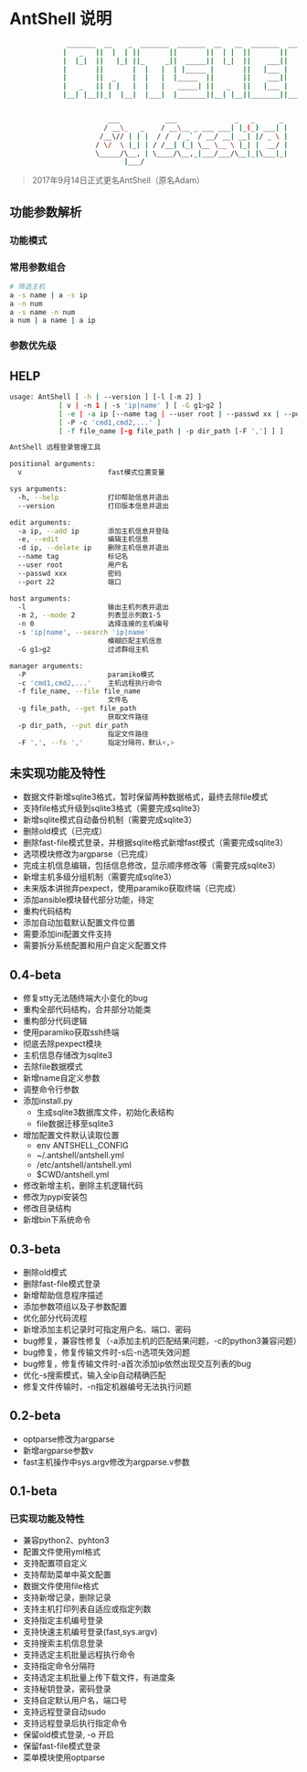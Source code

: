# AntShell 说明

``` bash
              _______  __    _  _______  _______  __   __  _______  ___      ___
             |   _   ||  |  | ||       ||       ||  | |  ||       ||   |    |   |
             |  |_|  ||   |_| ||_     _||  _____||  |_|  ||    ___||   |    |   |
             |       ||       |  |   |  | |_____ |       ||   |___ |   |    |   |
             |       ||  _    |  |   |  |_____  ||       ||    ___||   |___ |   |___
             |   _   || | |   |  |   |   _____| ||   _   ||   |___ |       ||       |
             |__| |__||_|  |__|  |___|  |_______||__| |__||_______||_______||_______|


                        ___           ___              _   _      _
                       / __\_   _    / __\__ _ ___ ___| |_(_) ___| |
                      /__\// | | |  / /  / _` / __/ __| __| |/ _ \ |
                     / \/  \ |_| | / /__| (_| \__ \__ \ |_| |  __/ |
                     \_____/\__, | \____/\__,_|___/___/\__|_|\___|_|
                            |___/
```

> 2017年9月14日正式更名AntShell（原名Adam）

## 功能参数解析
### 功能模式

### 常用参数组合

``` bash
# 筛选主机
a -s name | a -s ip
a -n num
a -s name -n num
a num | a name | a ip
```

### 参数优先级

## HELP

``` bash
usage: AntShell [ -h | --version ] [-l [-m 2] ]
            [ v | -n 1 | -s 'ip|name' ] [ -G g1>g2 ]
            [ -e | -a ip [--name tag | --user root | --passwd xx | --port 22 ] | -d ip ]
            [ -P -c 'cmd1,cmd2,...' ]
            [ -f file_name [-g file_path | -p dir_path [-F ','] ] ]

AntShell 远程登录管理工具

positional arguments:
  v                     fast模式位置变量

sys arguments:
  -h, --help            打印帮助信息并退出
  --version             打印版本信息并退出

edit arguments:
  -a ip, --add ip       添加主机信息并登陆
  -e, --edit            编辑主机信息
  -d ip, --delete ip    删除主机信息并退出
  --name tag            标记名
  --user root           用户名
  --passwd xxx          密码
  --port 22             端口

host arguments:
  -l                    输出主机列表并退出
  -m 2, --mode 2        列表显示列数1-5
  -n 0                  选择连接的主机编号
  -s 'ip|name', --search 'ip|name'
                        模糊匹配主机信息
  -G g1>g2              过滤群组主机

manager arguments:
  -P                    paramiko模式
  -c 'cmd1,cmd2,...'    主机远程执行命令
  -f file_name, --file file_name
                        文件名
  -g file_path, --get file_path
                        获取文件路径
  -p dir_path, --put dir_path
                        指定文件路径
  -F ',', --fs ','      指定分隔符，默认<,>
```

## 未实现功能及特性

* 数据文件新增sqlite3格式，暂时保留两种数据格式，最终去除file模式
* 支持file格式升级到sqlite3格式（需要完成sqlite3）
* 新增sqlite模式自动备份机制（需要完成sqlite3）
* 删除old模式（已完成）
* 删除fast-file模式登录，并根据sqlite格式新增fast模式（需要完成sqlite3）
* 选项模块修改为argparse（已完成）
* 完成主机信息编辑，包括信息修改，显示顺序修改等（需要完成sqlite3）
* 新增主机多级分组机制（需要完成sqlite3）
* 未来版本讲抛弃pexpect，使用paramiko获取终端（已完成）
* 添加ansible模块替代部分功能，待定
* 重构代码结构
* 添加自动加载默认配置文件位置
* 需要添加ini配置文件支持
* 需要拆分系统配置和用户自定义配置文件

## 0.4-beta
* 修复stty无法随终端大小变化的bug
* 重构全部代码结构，合并部分功能类
* 重构部分代码逻辑
* 使用paramiko获取ssh终端
* 彻底去除pexpect模块
* 主机信息存储改为sqlite3
* 去除file数据模式
* 新增name自定义参数
* 调整命令行参数
* 添加install.py
    * 生成sqlite3数据库文件，初始化表结构
    * file数据迁移至sqlite3
* 增加配置文件默认读取位置
    * env ANTSHELL_CONFIG
    * ~/.antshell/antshell.yml
    * /etc/antshell/antshell.yml
    * $CWD/antshell.yml
* 修改新增主机，删除主机逻辑代码
* 修改为pypi安装包
* 修改目录结构
* 新增bin下系统命令

## 0.3-beta

* 删除old模式
* 删除fast-file模式登录
* 新增帮助信息程序描述
* 添加参数项组以及子参数配置
* 优化部分代码流程
* 新增添加主机记录时可指定用户名、端口、密码
* bug修复，兼容性修复（-a添加主机的匹配结果问题，-c的python3兼容问题）
* bug修复，修复传输文件时-s后-n选项失效问题
* bug修复，修复传输文件时-a首次添加ip依然出现交互列表的bug
* 优化-s搜索模式，输入全ip自动精确匹配
* 修复文件传输时，-n指定机器编号无法执行问题

## 0.2-beta

* optparse修改为argparse
* 新增argparse参数v
* fast主机操作中sys.argv修改为argparse.v参数

## 0.1-beta

### 已实现功能及特性

* 兼容python2、pyhton3
* 配置文件使用yml格式
* 支持配置项自定义
* 支持帮助菜单中英文配置
* 数据文件使用file格式
* 支持新增记录，删除记录
* 支持主机打印列表自适应或指定列数
* 支持指定主机编号登录
* 支持快速主机编号登录(fast,sys.argv)
* 支持搜索主机信息登录
* 支持选定主机批量远程执行命令
* 支持指定命令分隔符
* 支持选定主机批量上传下载文件，有进度条
* 支持秘钥登录，密码登录
* 支持自定默认用户名，端口号
* 支持远程登录自动sudo
* 支持远程登录后执行指定命令
* 保留old模式登录, -o 开启
* 保留fast-file模式登录
* 菜单模块使用optparse

